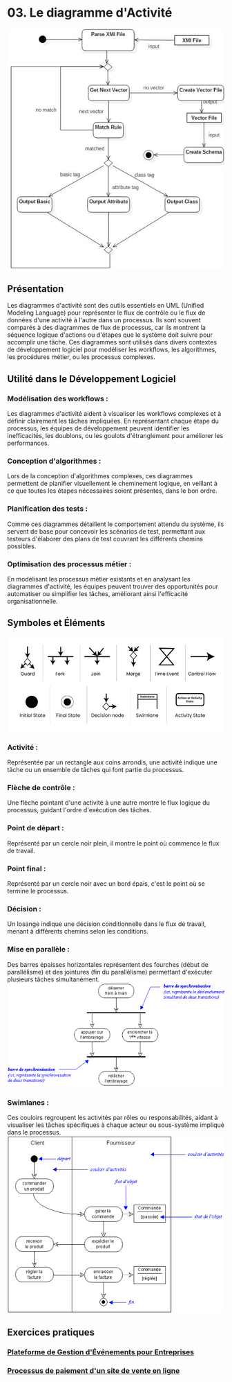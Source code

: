 # 03. Le diagramme d'Activité

![03-example.png](../images/03-example.png)

## Présentation

Les diagrammes d'activité sont des outils essentiels en UML (Unified Modeling Language) pour représenter le flux de
contrôle ou le flux de données d'une activité à l'autre dans un processus. Ils sont souvent comparés à des diagrammes de
flux de processus, car ils montrent la séquence logique d'actions ou d'étapes que le système doit suivre pour accomplir
une tâche. Ces diagrammes sont utilisés dans divers contextes de développement logiciel pour modéliser les workflows,
les algorithmes, les procédures métier, ou les processus complexes.

## Utilité dans le Développement Logiciel

### Modélisation des workflows :

Les diagrammes d'activité aident à visualiser les workflows complexes et à définir clairement les tâches impliquées. En
représentant chaque étape du processus, les équipes de développement peuvent identifier les inefficacités, les doublons,
ou les goulots d'étranglement pour améliorer les performances.

### Conception d'algorithmes :

Lors de la conception d'algorithmes complexes, ces diagrammes permettent de planifier visuellement le cheminement
logique, en veillant à ce que toutes les étapes nécessaires soient présentes, dans le bon ordre.

### Planification des tests :

Comme ces diagrammes détaillent le comportement attendu du système, ils servent de base pour concevoir les scénarios de
test, permettant aux testeurs d'élaborer des plans de test couvrant les différents chemins possibles.

### Optimisation des processus métier :

En modélisant les processus métier existants et en analysant les diagrammes d'activité, les équipes peuvent trouver des
opportunités pour automatiser ou simplifier les tâches, améliorant ainsi l'efficacité organisationnelle.

## Symboles et Éléments

![03-symbols.png](../images/03-symbols.png)

### Activité :

Représentée par un rectangle aux coins arrondis, une activité indique une tâche ou un ensemble de tâches qui font partie
du processus.

### Flèche de contrôle :

Une flèche pointant d'une activité à une autre montre le flux logique du processus, guidant l'ordre d'exécution des
tâches.

### Point de départ :

Représenté par un cercle noir plein, il montre le point où commence le flux de travail.

### Point final :

Représenté par un cercle noir avec un bord épais, c'est le point où se termine le processus.

### Décision :

Un losange indique une décision conditionnelle dans le flux de travail, menant à différents chemins selon les
conditions.

### Mise en parallèle :

Des barres épaisses horizontales représentent des fourches (début de parallélisme) et des jointures (fin du
parallélisme) permettant d'exécuter plusieurs tâches simultanément.  
![03-example2.png](../images/03-example2.png)

### Swimlanes :

Ces couloirs regroupent les activités par rôles ou responsabilités, aidant à visualiser les tâches spécifiques à chaque
acteur ou sous-système impliqué dans le processus.  
![03-example3.png](../images/03-example3.png)

## Exercices pratiques

### [Plateforme de Gestion d'Événements pour Entreprises](../Exercices/E%CC%81nonce%CC%81/03%20-%20Diagramme%20d%27Activit%C3%A9%20-%20Exercice%201.md)

### [Processus de paiement d'un site de vente en ligne](../Exercices/E%CC%81nonce%CC%81/03%20-%20Diagramme%20d%27Activit%C3%A9%20-%20Exercice%202.md)
